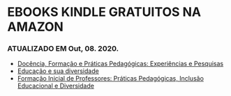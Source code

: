 # EBOOKS KINDLE GRATUITOS NA AMAZON

### ATUALIZADO EM Out, 08. 2020.

* [Docência, Formação e Práticas Pedagógicas: Experiências e Pesquisas](https://www.amazon.com.br/dp/B07TN1QXH1/ref=s9_acsd_hps_bw_c2_x_5_i?pf_rd_m=A3RN7G7QC5MWSZ&pf_rd_s=merchandised-search-3&pf_rd_r=B1S94FY35SWVZSVVP70Q&pf_rd_t=101&pf_rd_p=19bd41aa-c77c-418a-b5a4-3f9dae465d00&pf_rd_i=6311441011)
* [Educação e sua diversidade](https://www.amazon.com.br/Educa%C3%A7%C3%A3o-diversidade-Arlete-Ramos-Santos-ebook/dp/B07JQ6K43K/ref=sr_1_32?dchild=1&pf_rd_i=6311441011&pf_rd_m=A3RN7G7QC5MWSZ&pf_rd_p=19bd41aa-c77c-418a-b5a4-3f9dae465d00&pf_rd_r=B1S94FY35SWVZSVVP70Q&pf_rd_s=merchandised-search-3&pf_rd_t=101&qid=1602182692&refinements=p_36%3A5560478011&s=digital-text&sr=1-32)
* [Formação Inicial de Professores: Práticas Pedagógicas, Inclusão Educacional e Diversidade](https://www.amazon.com.br/Forma%C3%A7%C3%A3o-Inicial-Professores-Pedag%C3%B3gicas-Educacional-ebook/dp/B07MG115XM/ref=sr_1_3?__mk_pt_BR=%C3%85M%C3%85%C5%BD%C3%95%C3%91&dchild=1&keywords=Pedagogia&qid=1602279413&refinements=p_36%3A5560478011%2Cp_72%3A17833786011&rnid=5560472011&s=digital-text&sr=1-3)

